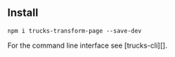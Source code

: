 ## Install

```
npm i trucks-transform-page --save-dev
```

For the command line interface see [trucks-cli][].

